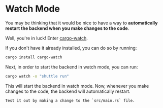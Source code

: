 # Watch Mode

You may be thinking that it would be nice to have a way to **automatically restart the backend when you make changes to the code**. 

Well, you're in luck! Enter [cargo-watch](https://github.com/watchexec/cargo-watch).

If you don't have it already installed, you can do so by running:

```bash
cargo install cargo-watch
```

Next, in order to start the backend in watch mode, you can run:

```bash
cargo watch -x "shuttle run"
```

This will start the backend in watch mode. Now, whenever you make changes to the code, the backend will automatically restart.

```admonish example "Try it out"
Test it out by making a change to the `src/main.rs` file.
```
